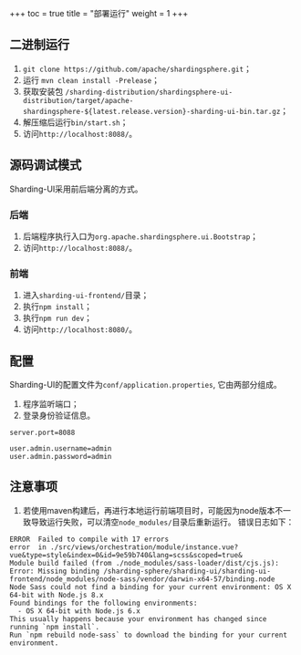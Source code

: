 +++
toc = true
title = "部署运行"
weight = 1
+++

## 二进制运行

1. `git clone https://github.com/apache/shardingsphere.git`；
1. 运行 `mvn clean install -Prelease`；
1. 获取安装包 `/sharding-distribution/shardingsphere-ui-distribution/target/apache-shardingsphere-${latest.release.version}-sharding-ui-bin.tar.gz`；
1. 解压缩后运行`bin/start.sh`；
1. 访问`http://localhost:8088/`。

## 源码调试模式

Sharding-UI采用前后端分离的方式。

### 后端

1. 后端程序执行入口为`org.apache.shardingsphere.ui.Bootstrap`；
1. 访问`http://localhost:8088/`。

### 前端

1. 进入`sharding-ui-frontend/`目录；
1. 执行`npm install`；
1. 执行`npm run dev`；
1. 访问`http://localhost:8080/`。

## 配置

Sharding-UI的配置文件为`conf/application.properties`, 它由两部分组成。

1. 程序监听端口；
1. 登录身份验证信息。

```properties
server.port=8088

user.admin.username=admin
user.admin.password=admin
```

## 注意事项

1. 若使用maven构建后，再进行本地运行前端项目时，可能因为node版本不一致导致运行失败，可以清空`node_modules/`目录后重新运行。
错误日志如下：

```
ERROR  Failed to compile with 17 errors
error  in ./src/views/orchestration/module/instance.vue?vue&type=style&index=0&id=9e59b740&lang=scss&scoped=true&
Module build failed (from ./node_modules/sass-loader/dist/cjs.js):
Error: Missing binding /sharding-sphere/sharding-ui/sharding-ui-frontend/node_modules/node-sass/vendor/darwin-x64-57/binding.node
Node Sass could not find a binding for your current environment: OS X 64-bit with Node.js 8.x
Found bindings for the following environments:
  - OS X 64-bit with Node.js 6.x
This usually happens because your environment has changed since running `npm install`.
Run `npm rebuild node-sass` to download the binding for your current environment.
```
